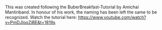 This was created following the BuberBreakfast-Tutorial by Amichai Mantinband. In honour of his work, the naming has been left the same to be recognized.
Watch the tutorial here: https://www.youtube.com/watch?v=PmDJIooZjBE&t=1819s

